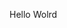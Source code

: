 Hello Wolrd





































































































































































































































































































































































































































































































































































































































































































































































































































































































































































































































































































































































































































































































































































































































































































































































































































































































































































































































































































































































































































































































































































































































































































































































































































































































































































































































































































































































































































































































































































































































































































































































































































